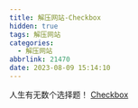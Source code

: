 ```yaml
---
title: 解压网站-Checkbox
hidden: true
tags: 解压网站
categories:
  - 解压网站
abbrlink: 21470
date: 2023-08-09 15:14:10
---
```


人生有无数个选择题！
[Checkbox](https://mrdoob.com/lab/javascript/checkbox_painter/)